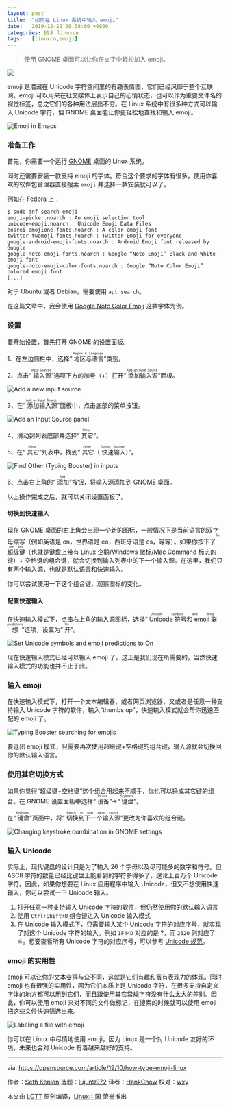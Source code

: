 ```yaml
---
layout: post
title:	"如何在 Linux 系统中输入 emoji"
date:	2019-12-22 00:38:00 +0800 
categories:	技术 linuxcn 
tags:	[linuxcn,emoji]
---
```




> 
> 使用 GNOME 桌面可以让你在文字中轻松加入 emoji。
> 
> 
> 


![](/Asserts/Images/album/201912/22/003829tsuogoonoxunn33o.jpg)


emoji 是潜藏在 Unicode 字符空间里的有趣表情图，它们已经风靡于整个互联网。emoji 可以用来在社交媒体上表示自己的心情状态，也可以作为重要文件名的视觉标签，总之它们的各种用法层出不穷。在 Linux 系统中有很多种方式可以输入 Unicode 字符，但 GNOME 桌面能让你更轻松地查找和输入 emoji。


![Emoji in Emacs](/Asserts/Images/album/201912/22/003848e3cz56t8tqq36pdr.jpg "Emoji in Emacs")


### 准备工作


首先，你需要一个运行 [GNOME](https://www.gnome.org/) 桌面的 Linux 系统。


同时还需要安装一款支持 emoji 的字体。符合这个要求的字体有很多，使用你喜欢的软件包管理器直接搜索 `emoji` 并选择一款安装就可以了。


例如在 Fedora 上：



```
$ sudo dnf search emoji
emoji-picker.noarch : An emoji selection tool
unicode-emoji.noarch : Unicode Emoji Data Files
eosrei-emojione-fonts.noarch : A color emoji font
twitter-twemoji-fonts.noarch : Twitter Emoji for everyone
google-android-emoji-fonts.noarch : Android Emoji font released by Google
google-noto-emoji-fonts.noarch : Google “Noto Emoji” Black-and-White emoji font
google-noto-emoji-color-fonts.noarch : Google “Noto Color Emoji” colored emoji font
[...]
```

对于 Ubuntu 或者 Debian，需要使用 `apt search`。


在这篇文章中，我会使用 [Google Noto Color Emoji](https://www.google.com/get/noto/help/emoji/) 这款字体为例。


### 设置


要开始设置，首先打开 GNOME 的设置面板。


1、在左边侧栏中，选择“<ruby> 地区与语言 <rt>  Region &amp; Language </rt></ruby>”类别。


2、点击“<ruby> 输入源 <rt>  Input Sources </rt></ruby>”选项下方的加号（+）打开“<ruby> 添加输入源 <rt>  Add an Input Source </rt></ruby>”面板。


![Add a new input source](/Asserts/Images/album/201912/22/003856mlyccrw0cw5wl4gr.png "Add a new input source")


3、在“<ruby> 添加输入源 <rt>  Add an Input Source </rt></ruby>”面板中，点击底部的菜单按钮。


![Add an Input Source panel](/Asserts/Images/album/201912/22/003859ebu2b1xduzu0vy59.png "Add an Input Source panel")


4、滑动到列表底部并选择“<ruby> 其它 <rt>  Other </rt></ruby>”。


5、在“<ruby> 其它 <rt>  Other </rt></ruby>”列表中，找到“<ruby> 其它 <rt>  Other </rt></ruby>（<ruby> 快速输入 <rt>  Typing Booster </rt></ruby>）”。


![Find Other (Typing Booster) in inputs](/Asserts/Images/album/201912/22/003912xp5olfcqqlq5gwhw.png "Find Other (Typing Booster) in inputs")


6、点击右上角的“<ruby> 添加 <rt>  Add </rt></ruby>”按钮，将输入源添加到 GNOME 桌面。


以上操作完成之后，就可以关闭设置面板了。


#### 切换到快速输入


现在 GNOME 桌面的右上角会出现一个新的图标，一般情况下是当前语言的双字母缩写（例如英语是 en，世界语是 eo，西班牙语是 es，等等）。如果你按下了<ruby> 超级键 <rt>  Super key </rt></ruby>（也就是键盘上带有 Linux 企鹅/Windows 徽标/Mac Command 标志的键）+ 空格键的组合键，就会切换到输入列表中的下一个输入源。在这里，我们只有两个输入源，也就是默认语言和快速输入。


你可以尝试使用一下这个组合键，观察图标的变化。


#### 配置快速输入


在快速输入模式下，点击右上角的输入源图标，选择“<ruby> Unicode 符号和 emoji 联想 <rt>  Unicode symbols and emoji predictions </rt></ruby>”选项，设置为“<ruby> 开 <rt>  On </rt></ruby>”。


![Set Unicode symbols and emoji predictions to On](/Asserts/Images/album/201912/22/003920r7ca9tdsa4cdz4o3.jpg "Set Unicode symbols and emoji predictions to On")


现在快速输入模式已经可以输入 emoji 了。这正是我们现在所需要的，当然快速输入模式的功能也并不止于此。


### 输入 emoji


在快速输入模式下，打开一个文本编辑器，或者网页浏览器，又或者是任意一种支持输入 Unicode 字符的软件，输入“thumbs up”，快速输入模式就会帮你迅速匹配的 emoji 了。


![Typing Booster searching for emojis](/Asserts/Images/album/201912/22/003925wfg8i8pu1ki5do5l.jpg "Typing Booster searching for emojis")


要退出 emoji 模式，只需要再次使用超级键+空格键的组合键，输入源就会切换回你的默认输入语言。


### 使用其它切换方式


如果你觉得“超级键+空格键”这个组合用起来不顺手，你也可以换成其它键的组合。在 GNOME 设置面板中选择“<ruby> 设备 <rt>  Device </rt></ruby>”→“<ruby> 键盘 <rt>  Keyboard </rt></ruby>”。


在“<ruby> 键盘 <rt>  Keyboard </rt></ruby>”页面中，将“<ruby> 切换到下一个输入源 <rt>  Switch to next input source </rt></ruby>”更改为你喜欢的组合键。


![Changing keystroke combination in GNOME settings](/Asserts/Images/album/201912/22/003930ylk6qpu6wdak6lag.jpg "Changing keystroke combination in GNOME settings")


### 输入 Unicode


实际上，现代键盘的设计只是为了输入 26 个字母以及尽可能多的数字和符号。但 ASCII 字符的数量已经比键盘上能看到的字符多得多了，遑论上百万个 Unicode 字符。因此，如果你想要在 Linux 应用程序中输入 Unicode，但又不想使用快速输入，你可以尝试一下 Unicode 输入。


1. 打开任意一种支持输入 Unicode 字符的软件，但仍然使用你的默认输入语言
2. 使用 `Ctrl+Shift+U` 组合键进入 Unicode 输入模式
3. 在 Unicode 输入模式下，只需要输入某个 Unicode 字符的对应序号，就实现了对这个 Unicode 字符的输入。例如 `1F44D` 对应的是 ?，而 `2620` 则对应了 ☠。想要查看所有 Unicode 字符的对应序号，可以参考 [Unicode 规范](http://unicode.org/emoji/charts/full-emoji-list.html)。


### emoji 的实用性


emoji 可以让你的文本变得与众不同，这就是它们有趣和富有表现力的体现。同时 emoji 也有很强的实用性，因为它们本质上是 Unicode 字符，在很多支持自定义字体的地方都可以用到它们，而且跟使用其它常规字符没有什么太大的差别。因此，你可以使用 emoji 来对不同的文件做标记，在搜索的时候就可以使用 emoji 把这些文件快速筛选出来。


![Labeling a file with emoji](/Asserts/Images/album/201912/22/003933k5alz3ap1rrza9rd.png "Labeling a file with emoji")


你可以在 Linux 中尽情地使用 emoji，因为 Linux 是一个对 Unicode 友好的环境，未来也会对 Unicode 有着越来越好的支持。




---


via: <https://opensource.com/article/19/10/how-type-emoji-linux>


作者：[Seth Kenlon](https://opensource.com/users/seth) 选题：[lujun9972](https://github.com/lujun9972) 译者：[HankChow](https://github.com/HankChow) 校对：[wxy](https://github.com/wxy)


本文由 [LCTT](https://github.com/LCTT/TranslateProject) 原创编译，[Linux中国](https://linux.cn/) 荣誉推出

